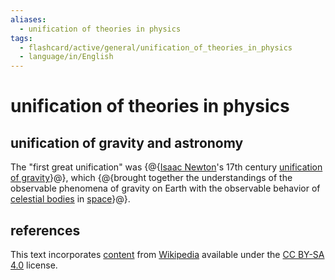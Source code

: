 ```yaml
---
aliases:
  - unification of theories in physics
tags:
  - flashcard/active/general/unification_of_theories_in_physics
  - language/in/English
---
```


# unification of theories in physics

## unification of gravity and astronomy

The "first great unification" was {@{[Isaac Newton](Issac%20Newton.md)'s 17th century [unification of gravity](Newton's%20law%20of%20universal%20gravitation.md)}@}, which {@{brought together the understandings of the observable phenomena of gravity on Earth with the observable behavior of [celestial bodies](astronomical%20object.md) in [space](outer%20space.md)}@}. <!--SR:!2025-04-29,201,310!2025-03-17,180,310-->

## references

This text incorporates [content](https://en.wikipedia.org/wiki/unification_of_theories_in_physics) from [Wikipedia](Wikipedia.md) available under the [CC BY-SA 4.0](https://creativecommons.org/licenses/by-sa/4.0/) license.
